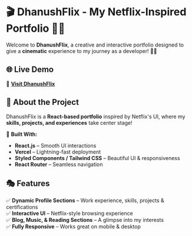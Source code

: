 # 🎬 DhanushFlix - My Netflix-Inspired Portfolio 🍿🚀

Welcome to **DhanushFlix**, a creative and interactive portfolio designed to give a **cinematic** experience to my journey as a developer! 🎥✨  

## 🌐 Live Demo  
🔗 **[Visit DhanushFlix](https://dhanushflix.vercel.app/)**  

## 📌 About the Project  
DhanushFlix is a **React-based portfolio** inspired by Netflix's UI, where my **skills, projects, and experiences** take center stage!  

🚀 **Built With:**  
- **React.js** – Smooth UI interactions  
- **Vercel** – Lightning-fast deployment  
- **Styled Components / Tailwind CSS** – Beautiful UI & responsiveness  
- **React Router** – Seamless navigation  

## 🎭 Features  
✅ **Dynamic Profile Sections** – Work experience, skills, projects & certifications  
✅ **Interactive UI** – Netflix-style browsing experience  
✅ **Blog, Music, & Reading Sections** – A glimpse into my interests  
✅ **Fully Responsive** – Works great on mobile & desktop  
